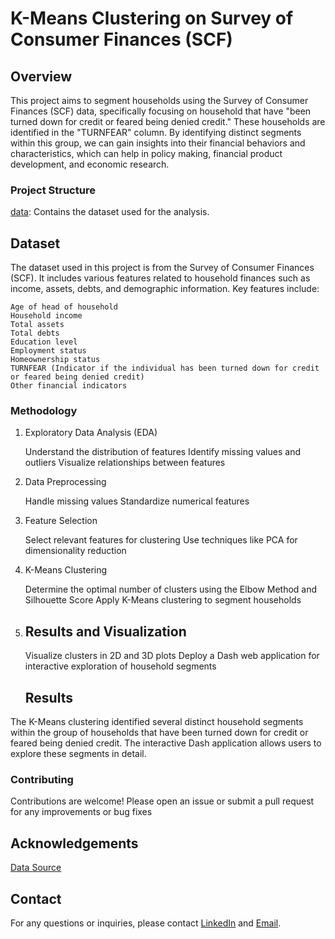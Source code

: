 # K-Means Clustering on Survey of Consumer Finances (SCF)
## Overview

This project aims to segment households using the Survey of Consumer Finances (SCF) data, specifically focusing on household that have "been turned down for credit or feared being denied credit." These households are identified in the "TURNFEAR" column. By identifying distinct segments within this group, we can gain insights into their financial behaviors and characteristics, which can help in policy making, financial product development, and economic research.


### Project Structure

[data](https://drive.google.com/file/d/18JFOTNY3d_lS1Z53Fscu5l2HHlO7-rsy/view?usp=drive_link): Contains the dataset used for the analysis.
    
## Dataset

The dataset used in this project is from the Survey of Consumer Finances (SCF). It includes various features related to household finances such as income, assets, debts, and demographic information. Key features include:

    Age of head of household
    Household income
    Total assets
    Total debts
    Education level
    Employment status
    Homeownership status
    TURNFEAR (Indicator if the individual has been turned down for credit or feared being denied credit)
    Other financial indicators

### Methodology
1. Exploratory Data Analysis (EDA)

    Understand the distribution of features
    Identify missing values and outliers
    Visualize relationships between features

2. Data Preprocessing

    Handle missing values
    Standardize numerical features

3. Feature Selection

    Select relevant features for clustering
    Use techniques like PCA for dimensionality reduction

4. K-Means Clustering

    Determine the optimal number of clusters using the Elbow Method and Silhouette Score
    Apply K-Means clustering to segment households

5. ## Results and Visualization

    Visualize clusters in 2D and 3D plots
    Deploy a Dash web application for interactive exploration of household segments

   ## Results

The K-Means clustering identified several distinct household segments within the group of households that have been turned down for credit or feared being denied credit. 
The interactive Dash application allows users to explore these segments in detail.

### Contributing

Contributions are welcome! Please open an issue or submit a pull request for any improvements or bug fixes

## Acknowledgements

[Data Source](https://www.federalreserve.gov/datadownload/Choose.aspx?rel=FOR)
## Contact

For any questions or inquiries, please contact [LinkedIn](www.linkedin.com/in/hart-ofigwe) and [Email](ofigwehart@gmail.com).
